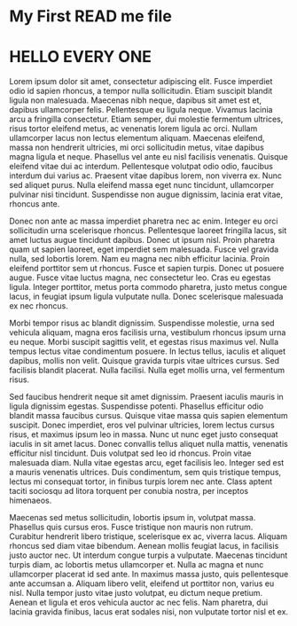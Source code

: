 # My First READ me file
# HELLO EVERY ONE
Lorem ipsum dolor sit amet, consectetur adipiscing elit. Fusce imperdiet odio id sapien rhoncus, a tempor nulla sollicitudin. Etiam suscipit blandit ligula non malesuada. Maecenas nibh neque, dapibus sit amet est et, dapibus ullamcorper felis. Pellentesque eu ligula neque. Vivamus lacinia arcu a fringilla consectetur. Etiam semper, dui molestie fermentum ultrices, risus tortor eleifend metus, ac venenatis lorem ligula ac orci. Nullam ullamcorper lacus non lectus elementum aliquam. Maecenas eleifend, massa non hendrerit ultricies, mi orci sollicitudin metus, vitae dapibus magna ligula et neque. Phasellus vel ante eu nisl facilisis venenatis. Quisque eleifend vitae dui ac interdum. Pellentesque volutpat odio odio, faucibus interdum dui varius ac. Praesent vitae dapibus lorem, non viverra ex. Nunc sed aliquet purus. Nulla eleifend massa eget nunc tincidunt, ullamcorper pulvinar nisi tincidunt. Suspendisse non augue dignissim, lacinia erat vitae, rhoncus ante.

Donec non ante ac massa imperdiet pharetra nec ac enim. Integer eu orci sollicitudin urna scelerisque rhoncus. Pellentesque laoreet fringilla lacus, sit amet luctus augue tincidunt dapibus. Donec ut ipsum nisl. Proin pharetra quam ut sapien laoreet, eget imperdiet sem malesuada. Fusce vel gravida nulla, sed lobortis lorem. Nam eu magna nec nibh efficitur lacinia. Proin eleifend porttitor sem ut rhoncus. Fusce et sapien turpis. Donec ut posuere augue. Fusce vitae luctus magna, nec consectetur leo. Cras eu egestas ligula. Integer porttitor, metus porta commodo pharetra, justo metus congue lacus, in feugiat ipsum ligula vulputate nulla. Donec scelerisque malesuada ex nec rhoncus.

Morbi tempor risus ac blandit dignissim. Suspendisse molestie, urna sed vehicula aliquam, magna eros facilisis urna, vestibulum rhoncus ipsum urna eu neque. Morbi suscipit sagittis velit, et egestas risus maximus vel. Nulla tempus lectus vitae condimentum posuere. In lectus tellus, iaculis et aliquet dapibus, mollis non velit. Quisque gravida turpis vitae ultrices cursus. Sed facilisis blandit placerat. Nulla facilisi. Nulla eget mollis urna, vel fermentum risus.

Sed faucibus hendrerit neque sit amet dignissim. Praesent iaculis mauris in ligula dignissim egestas. Suspendisse potenti. Phasellus efficitur odio blandit massa faucibus cursus. Quisque vitae massa quis sapien elementum suscipit. Donec imperdiet, eros vel pulvinar ultricies, lorem lectus cursus risus, et maximus ipsum leo in massa. Nunc ut nunc eget justo consequat iaculis in sit amet lacus. Donec convallis tellus aliquet nulla mattis, venenatis efficitur nisl tincidunt. Duis volutpat sed leo id rhoncus. Proin vitae malesuada diam. Nulla vitae egestas arcu, eget facilisis leo. Integer sed est a mauris venenatis ultrices. Duis condimentum, sem quis tristique tempus, lectus mi consequat tortor, in finibus turpis lorem nec ante. Class aptent taciti sociosqu ad litora torquent per conubia nostra, per inceptos himenaeos.

Maecenas sed metus sollicitudin, lobortis ipsum in, volutpat massa. Phasellus quis cursus eros. Fusce tristique non mauris non rutrum. Curabitur hendrerit libero tristique, scelerisque ex ac, viverra lacus. Aliquam rhoncus sed diam vitae bibendum. Aenean mollis feugiat lacus, in facilisis justo auctor nec. Ut interdum congue turpis a vulputate. Maecenas tincidunt turpis diam, ac lobortis metus ullamcorper et. Nulla ac magna et nunc ullamcorper placerat id sed ante. In maximus massa justo, quis pellentesque ante accumsan a. Aliquam libero velit, eleifend ut porttitor non, varius eu nisl. Nulla tempor justo vitae justo volutpat, eu dictum neque pretium. Aenean et ligula et eros vehicula auctor ac nec felis. Nam pharetra, dui lacinia gravida finibus, lacus erat sodales nisi, non vulputate tortor nisl et ex.
